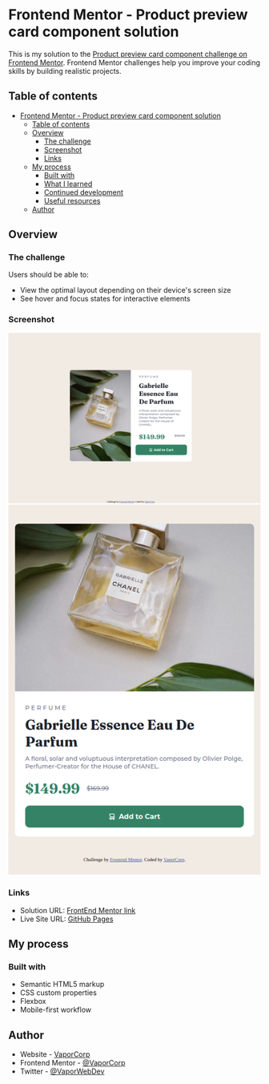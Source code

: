 # Frontend Mentor - Product preview card component solution

This is my solution to the [Product preview card component challenge on Frontend Mentor](https://www.frontendmentor.io/challenges/product-preview-card-component-GO7UmttRfa). Frontend Mentor challenges help you improve your coding skills by building realistic projects. 

## Table of contents

- [Frontend Mentor - Product preview card component solution](#frontend-mentor---product-preview-card-component-solution)
  - [Table of contents](#table-of-contents)
  - [Overview](#overview)
    - [The challenge](#the-challenge)
    - [Screenshot](#screenshot)
    - [Links](#links)
  - [My process](#my-process)
    - [Built with](#built-with)
    - [What I learned](#what-i-learned)
    - [Continued development](#continued-development)
    - [Useful resources](#useful-resources)
  - [Author](#author)

## Overview

### The challenge

Users should be able to:

- View the optimal layout depending on their device's screen size
- See hover and focus states for interactive elements

### Screenshot

![Screenshot of the desktop version](./images/screenshot_desktop.png)
![Screenshot of the mobile version](./images/screenshot_mobile.png)


### Links

- Solution URL: [FrontEnd Mentor link](https://www.frontendmentor.io/solutions/product-preview-card-component-made-with-html-css-flex-AmsQRS4Dus)
- Live Site URL: [GitHub Pages](https://vaporcorp.github.io/FM_Prod-prev-crd-compnent/)

## My process

### Built with

- Semantic HTML5 markup
- CSS custom properties
- Flexbox
- Mobile-first workflow

## Author

- Website - [VaporCorp](https://www.your-site.com)
- Frontend Mentor - [@VaporCorp](https://www.frontendmentor.io/profile/VaporCorp)
- Twitter - [@VaporWebDev](https://twitter.com/VaporWebDev)
